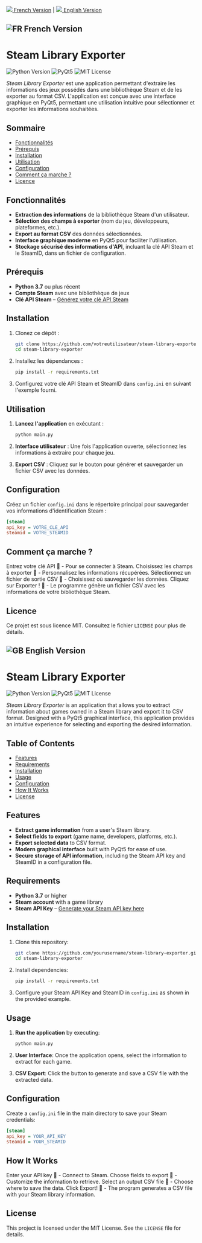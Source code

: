 [![](https://img.icons8.com/color/48/000000/france.png) French Version](#french-version) | [![](https://img.icons8.com/color/48/000000/great-britain.png) English Version](#english-version)


## ![FR](https://img.icons8.com/color/24/000000/france.png) French Version

# Steam Library Exporter

![Python Version](https://img.shields.io/badge/Python-3.7%2B-blue)
![PyQt5](https://img.shields.io/badge/PyQt5-v5.15.4-brightgreen)
![MIT License](https://img.shields.io/badge/License-MIT-yellow)

*Steam Library Exporter* est une application permettant d'extraire les informations des jeux possédés dans une bibliothèque Steam et de les exporter au format CSV. L'application est conçue avec une interface graphique en PyQt5, permettant une utilisation intuitive pour sélectionner et exporter les informations souhaitées.

## Sommaire
- [Fonctionnalités](#fonctionnalités)
- [Prérequis](#prérequis)
- [Installation](#installation)
- [Utilisation](#utilisation)
- [Configuration](#configuration)
- [Comment ça marche ?](#comment-ça-marche)
- [Licence](#licence)

## Fonctionnalités

- **Extraction des informations** de la bibliothèque Steam d'un utilisateur.
- **Sélection des champs à exporter** (nom du jeu, développeurs, plateformes, etc.).
- **Export au format CSV** des données sélectionnées.
- **Interface graphique moderne** en PyQt5 pour faciliter l'utilisation.
- **Stockage sécurisé des informations d'API**, incluant la clé API Steam et le SteamID, dans un fichier de configuration.

## Prérequis

- **Python 3.7** ou plus récent
- **Compte Steam** avec une bibliothèque de jeux
- **Clé API Steam** – [Générez votre clé API Steam](https://steamcommunity.com/dev/apikey)

## Installation

1. Clonez ce dépôt :

   ```bash
   git clone https://github.com/votreutilisateur/steam-library-exporter.git
   cd steam-library-exporter
   ```

2. Installez les dépendances :

   ```bash
   pip install -r requirements.txt
   ```

3. Configurez votre clé API Steam et SteamID dans `config.ini` en suivant l'exemple fourni.

## Utilisation

1. **Lancez l'application** en exécutant :

   ```bash
   python main.py
   ```

2. **Interface utilisateur** : Une fois l'application ouverte, sélectionnez les informations à extraire pour chaque jeu.
3. **Export CSV** : Cliquez sur le bouton pour générer et sauvegarder un fichier CSV avec les données.

## Configuration

Créez un fichier `config.ini` dans le répertoire principal pour sauvegarder vos informations d'identification Steam :

```ini
[steam]
api_key = VOTRE_CLE_API
steamid = VOTRE_STEAMID
```

## Comment ça marche ?

Entrez votre clé API 🔑 - Pour se connecter à Steam.
Choisissez les champs à exporter 📝 - Personnalisez les informations récupérées.
Sélectionnez un fichier de sortie CSV 📂 - Choisissez où sauvegarder les données.
Cliquez sur Exporter ! 🚀 - Le programme génère un fichier CSV avec les informations de votre bibliothèque Steam.

## Licence

Ce projet est sous licence MIT. Consultez le fichier `LICENSE` pour plus de détails.


## ![GB](https://img.icons8.com/color/24/000000/great-britain.png) English Version

# Steam Library Exporter

![Python Version](https://img.shields.io/badge/Python-3.7%2B-blue)
![PyQt5](https://img.shields.io/badge/PyQt5-v5.15.4-brightgreen)
![MIT License](https://img.shields.io/badge/License-MIT-yellow)

*Steam Library Exporter* is an application that allows you to extract information about games owned in a Steam library and export it to CSV format. Designed with a PyQt5 graphical interface, this application provides an intuitive experience for selecting and exporting the desired information.

## Table of Contents
- [Features](#features)
- [Requirements](#requirements)
- [Installation](#installation)
- [Usage](#usage)
- [Configuration](#configuration)
- [How It Works](#how-it-works)
- [License](#license)

## Features

- **Extract game information** from a user's Steam library.
- **Select fields to export** (game name, developers, platforms, etc.).
- **Export selected data** to CSV format.
- **Modern graphical interface** built with PyQt5 for ease of use.
- **Secure storage of API information**, including the Steam API key and SteamID in a configuration file.

## Requirements

- **Python 3.7** or higher
- **Steam account** with a game library
- **Steam API Key** – [Generate your Steam API key here](https://steamcommunity.com/dev/apikey)

## Installation

1. Clone this repository:

   ```bash
   git clone https://github.com/yourusername/steam-library-exporter.git
   cd steam-library-exporter


2. Install dependencies:

   ```bash
   pip install -r requirements.txt
   ```

3. Configure your Steam API Key and SteamID in `config.ini` as shown in the provided example.

## Usage

1. **Run the application** by executing:

   ```bash
   python main.py
   ```

2. **User Interface**: Once the application opens, select the information to extract for each game.
3. **CSV Export**: Click the button to generate and save a CSV file with the extracted data.

## Configuration

Create a `config.ini` file in the main directory to save your Steam credentials:

```ini
[steam]
api_key = YOUR_API_KEY
steamid = YOUR_STEAMID
```
## How It Works

Enter your API key 🔑 - Connect to Steam.
Choose fields to export 📝 - Customize the information to retrieve.
Select an output CSV file 📂 - Choose where to save the data.
Click Export! 🚀 - The program generates a CSV file with your Steam library information.

## License

This project is licensed under the MIT License. See the `LICENSE` file for details.

